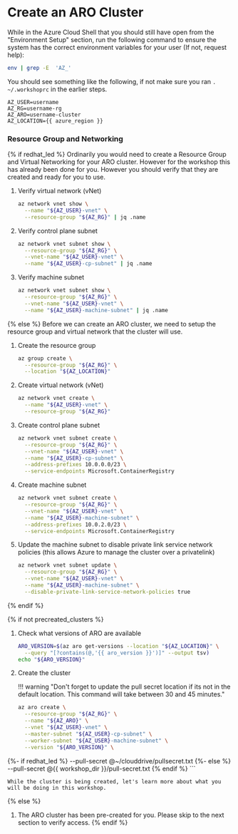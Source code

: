 # Create an ARO Cluster

While in the Azure Cloud Shell that you should still have open from the "Environment Setup" section, run the following command to ensure the system has the correct environment variables for your user (If not, request help):

```bash
env | grep -E  'AZ_'
```

You should see something like the following, if not make sure you ran `. ~/.workshoprc` in the earlier steps.

```{.text .no-copy}
AZ_USER=username
AZ_RG=username-rg
AZ_ARO=username-cluster
AZ_LOCATION={{ azure_region }}
```

### Resource Group and Networking

{% if redhat_led %}
Ordinarily you would need to create a Resource Group and Virtual Networking for your ARO cluster.  However for the workshop this has already been done for you. However you should verify that they are created and ready for you to use.

1. Verify virtual network (vNet)

    ```bash
    az network vnet show \
      --name "${AZ_USER}-vnet" \
      --resource-group "${AZ_RG}" | jq .name
    ```

2. Verify control plane subnet

    ```bash
    az network vnet subnet show \
      --resource-group "${AZ_RG}" \
      --vnet-name "${AZ_USER}-vnet" \
      --name "${AZ_USER}-cp-subnet" | jq .name
    ```

3. Verify machine subnet

    ```bash
    az network vnet subnet show \
      --resource-group "${AZ_RG}" \
      --vnet-name "${AZ_USER}-vnet" \
      --name "${AZ_USER}-machine-subnet" | jq .name
    ```

{% else %}
Before we can create an ARO cluster, we need to setup the resource group and virtual network that the cluster will use.

1. Create the resource group

    ```bash
    az group create \
      --resource-group "${AZ_RG}" \
      --location "${AZ_LOCATION}"
    ```

1. Create virtual network (vNet)

    ```bash
    az network vnet create \
      --name "${AZ_USER}-vnet" \
      --resource-group "${AZ_RG}"
    ```

2. Create control plane subnet

    ```bash
    az network vnet subnet create \
      --resource-group "${AZ_RG}" \
      --vnet-name "${AZ_USER}-vnet" \
      --name "${AZ_USER}-cp-subnet" \
      --address-prefixes 10.0.0.0/23 \
      --service-endpoints Microsoft.ContainerRegistry
    ```

3. Create machine subnet

    ```bash
    az network vnet subnet create \
      --resource-group "${AZ_RG}" \
      --vnet-name "${AZ_USER}-vnet" \
      --name "${AZ_USER}-machine-subnet" \
      --address-prefixes 10.0.2.0/23 \
      --service-endpoints Microsoft.ContainerRegistry
    ```

1. Update the machine subnet to disable private link service network policies (this allows Azure to manage the cluster over a privatelink)

    ```bash
    az network vnet subnet update \
      --resource-group "${AZ_RG}" \
      --vnet-name "${AZ_USER}-vnet" \
      --name "${AZ_USER}-machine-subnet" \
      --disable-private-link-service-network-policies true
    ```
{% endif %}


{% if not precreated_clusters %}

1. Check what versions of ARO are available

    ```bash
    ARO_VERSION=$(az aro get-versions --location "${AZ_LOCATION}" \
      --query "[?contains(@,'{{ aro_version }}')]" --output tsv)
    echo "${ARO_VERSION}"
    ```


6. Create the cluster

    !!! warning "Don't forget to update the pull secret location if its not in the default location. This command will take between 30 and 45 minutes."

    ```bash
    az aro create \
      --resource-group "${AZ_RG}" \
      --name "${AZ_ARO}" \
      --vnet "${AZ_USER}-vnet" \
      --master-subnet "${AZ_USER}-cp-subnet" \
      --worker-subnet "${AZ_USER}-machine-subnet" \
      --version "${ARO_VERSION}" \
{%- if redhat_led %}
      --pull-secret @~/clouddrive/pullsecret.txt
{%- else %}
      --pull-secret @{{ workshop_dir }}/pull-secret.txt
{% endif %}
    ```

    While the cluster is being created, let's learn more about what you will be doing in this workshop.
{% else %}

1. The ARO cluster has been pre-created for you.  Please skip to the next section to verify access.
{% endif %}
